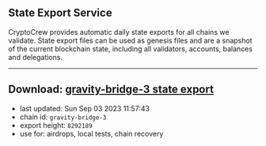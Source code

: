 ## State Export Service
CryptoCrew provides automatic daily state exports for all chains we validate. State export files can be used as genesis files and are a snapshot of the current blockchain state, including all validators, accounts, balances and delegations.

---
**Download: [gravity-bridge-3 state export](https://dl.ccvalidators.com/SERVICE/gravitybridge/gravity-bridge-3_export_8292189.json)**
---

- last updated: Sun Sep 03 2023 11:57:43
- chain id: `gravity-bridge-3`
- export height: `8292189`
- use for: airdrops, local tests, chain recovery
